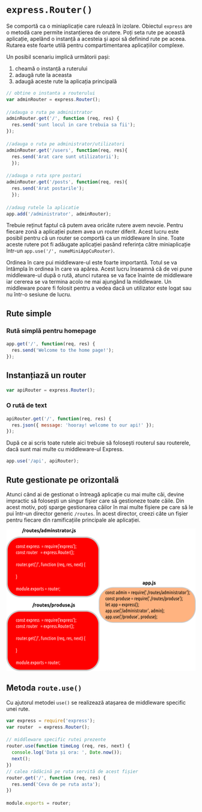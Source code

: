 # `express.Router()`

Se comportă ca o miniaplicație care rulează în izolare. Obiectul `express` are o metodă care permite instanțierea de orutere. Poți seta rute pe această aplicație, apelând o instanță a acesteia și apoi să definind rute pe aceea. Rutarea este foarte utilă pentru compartimentarea aplicațiilor complexe.

Un posibil scenariu implică următorii pași:

1. cheamă o instanță a ruterului
2. adaugă rute la aceasta
3. adaugă aceste rute la aplicația principală

```js
// obtine o instanta a routerului
var adminRouter = express.Router();

//adauga o ruta pe administrator
adminRouter.get('/', function (req, res) {
  res.send('sunt locul in care trebuia sa fii');
});

//adauga o ruta pe administrator/utilizatori
adminRouter.get('/users', function(req, res){
  res.send('Arat care sunt utilizatorii');
  });

//adauga o ruta spre postari
adminRouter.get('/posts', function(req, res){
  res.send('Arat postarile');
  });

//adaug rutele la aplicatie
app.add('/administrator', adminRouter);
```

Trebuie reținut faptul că putem avea oricâte rutere avem nevoie. Pentru fiecare zonă a aplicației putem avea un router diferit. Acest lucru este posibil pentru că un router se comportă ca un middleware în sine. Toate aceste rutere pot fi adăugate aplicației pasând referința către miniaplicație într-un `app.use('/', numeMiniAppCuRouter)`.

Ordinea în care pui middleware-ul este foarte importantă. Totul se va întâmpla în ordinea în care va apărea. Acest lucru înseamnă că de vei pune middleware-ul după o rută, atunci rutarea se va face înainte de middleware iar cererea se va termina acolo ne mai ajungând la middleware. Un middleware poare fi folosit pentru a vedea dacă un utilizator este logat sau nu într-o sesiune de lucru.


## Rute simple

### Rută simplă pentru homepage

```js
app.get('/', function(req, res) {
  res.send('Welcome to the home page!');
});
```

## Instanțiază un router

```js
var apiRouter = express.Router();
```

### O rută de text

```js
apiRouter.get('/', function(req, res) {
  res.json({ message: 'hooray! welcome to our api!' });
});
```

După ce ai scris toate rutele aici trebuie să folosești routerul sau routerele, dacă sunt mai multe cu middleware-ul Express.

```js
app.use('/api', apiRouter);
```

## Rute gestionate pe orizontală

Atunci când ai de gestionat o întreagă aplicație cu mai multe căi, devine impractic să folosești un singur fișier care să gestioneze toate căile. Din acest motiv, poți sparge gestionarea căilor în mai multe fișiere pe care să le pui într-un director generic `/routes`. În acest director, creezi câte un fișier pentru fiecare din ramificațiile principale ale aplicației.

![](../img/RouterExpressPeFisiere.png)

## Metoda `route.use()`

Cu ajutorul metodei `use()` se realizează atașarea de middleware specific unei rute.

```javascript
var express = require('express');
var router  = express.Router();

// middleware specific rutei prezente
router.use(function timeLog (req, res, next) {
  console.log('Data și ora: ', Date.now());
  next();
})
// calea rădăcină pe ruta servită de acest fișier
router.get('/', function (req, res) {
  res.send('Ceva de pe ruta asta');
})

module.exports = router;
```
